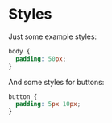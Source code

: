 
# Styles

  Just some example styles:

```scss
body {
  padding: 50px;
}
```

 And some styles for buttons:

```css
button {
  padding: 5px 10px;
}
```

